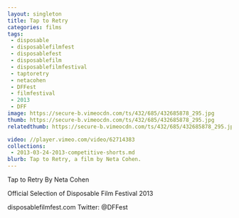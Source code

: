 ```yaml
---
layout: singleton
title: Tap to Retry
categories: films
tags:
 - disposable
 - disposablefilmfest
 - disposablefest
 - disposablefilm
 - disposablefilmfestival
 - taptoretry
 - netacohen
 - DFFest
 - filmfestival
 - 2013
 - DFF
image: https://secure-b.vimeocdn.com/ts/432/685/432685878_295.jpg
thumb: https://secure-b.vimeocdn.com/ts/432/685/432685878_295.jpg
relatedthumb: https://secure-b.vimeocdn.com/ts/432/685/432685878_295.jpg

video: //player.vimeo.com/video/62714383
collections:
 - 2013-03-24-2013-competitive-shorts.md
blurb: Tap to Retry, a film by Neta Cohen.
---
```


Tap to Retry
By Neta Cohen

Official Selection of Disposable Film Festival 2013

disposablefilmfest.com
Twitter: @DFFest